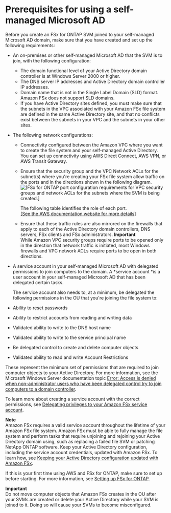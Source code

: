 # Prerequisites for using a self\-managed Microsoft AD<a name="self-manage-prereqs"></a>

Before you create an FSx for ONTAP SVM joined to your self\-managed Microsoft AD domain, make sure that you have created and set up the following requirements:
+ An on\-premises or other self\-managed Microsoft AD that the SVM is to join, with the following configuration:
  + The domain functional level of your Active Directory domain controller is at Windows Server 2000 or higher\.
  + The DNS server IP addresses and Active Directory domain controller IP addresses\.
  +  Domain name that is not in the Single Label Domain \(SLD\) format\. Amazon FSx does not support SLD domains\. 
  + If you have Active Directory sites defined, you must make sure that the subnets in the VPC associated with your Amazon FSx file system are defined in the same Active Directory site, and that no conflicts exist between the subnets in your VPC and the subnets in your other sites\.
+ The following network configurations:
  + Connectivity configured between the Amazon VPC where you want to create the file system and your self\-managed Active Directory\. You can set up connectivity using AWS Direct Connect, AWS VPN, or AWS Transit Gateway\.
  + Ensure that the security group and the VPC Network ACLs for the subnet\(s\) where you're creating your FSx file system allow traffic on the ports and in the directions shown in the following diagram\.  
![\[FSx for ONTAP port configuration requirements for VPC security groups and network ACLs for the subnets where the SVM is being created.\]](http://docs.aws.amazon.com/fsx/latest/ONTAPGuide/images/ontap-port-requirements.png)

    The following table identifies the role of each port\.    
[\[See the AWS documentation website for more details\]](http://docs.aws.amazon.com/fsx/latest/ONTAPGuide/self-manage-prereqs.html)
  + Ensure that these traffic rules are also mirrored on the firewalls that apply to each of the Active Directory domain controllers, DNS servers, FSx clients and FSx administrators\.
**Important**  
While Amazon VPC security groups require ports to be opened only in the direction that network traffic is initiated, most Windows firewalls and VPC network ACLs require ports to be open in both directions\.
+  A service account in your self\-managed Microsoft AD with delegated permissions to join computers to the domain\. A *service account *is a user account in your self\-managed Microsoft AD that has been delegated certain tasks\. 

   The service account also needs to, at a minimum, be delegated the following permissions in the OU that you're joining the file system to: 
  + Ability to reset passwords
  + Ability to restrict accounts from reading and writing data
  + Validated ability to write to the DNS host name 
  + Validated ability to write to the service principal name 
  + Be delegated control to create and delete computer objects
  + Validated ability to read and write Account Restrictions

  These represent the minimum set of permissions that are required to join computer objects to your Active Directory\. For more information, see the Microsoft Windows Server documentation topic [ Error: Access is denied when non\-administrator users who have been delegated control try to join computers to a domain controller](https://support.microsoft.com/en-us/help/932455/error-message-when-non-administrator-users-who-have-been-delegated-con)\.

To learn more about creating a service account with the correct permissions, see [Delegating privileges to your Amazon FSx service account](self-managed-AD-best-practices.md#connect_delegate_privileges)\.

**Note**  
Amazon FSx requires a valid service account throughout the lifetime of your Amazon FSx file system\. Amazon FSx must be able to fully manage the file system and perform tasks that require unjoining and rejoining your Active Directory domain using, such as replacing a failed file SVM or patching NetApp ONTAP software\. Keep your Active Directory configuration, including the service account credentials, updated with Amazon FSx\. To learn how, see [Keeping your Active Directory configuration updated with Amazon FSx](self-managed-AD-best-practices.md#keep-ad-config-updated)\.

 If this is your first time using AWS and FSx for ONTAP, make sure to set up before starting\. For more information, see [Setting up FSx for ONTAP](setting-up.md)\. 

**Important**  
Do not move computer objects that Amazon FSx creates in the OU after your SVMs are created or delete your Active Directory while your SVM is joined to it\. Doing so will cause your SVMs to become misconfigured\.